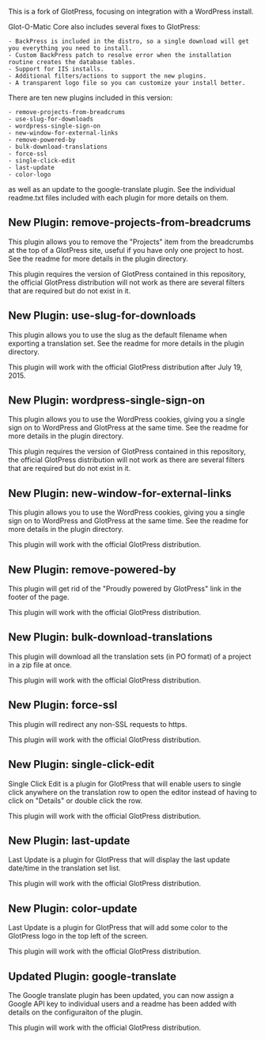 This is a fork of GlotPress, focusing on integration with a WordPress install.

Glot-O-Matic Core also includes several fixes to GlotPress:

	- BackPress is included in the distro, so a single download will get you everything you need to install.
	- Custom BackPress patch to resolve error when the installation routine creates the database tables.
	- Support for IIS installs.
	- Additional filters/actions to support the new plugins.
	- A transparent logo file so you can customize your install better.

There are ten new plugins included in this version:

	- remove-projects-from-breadcrums
	- use-slug-for-downloads
	- wordpress-single-sign-on
	- new-window-for-external-links
	- remove-powered-by
	- bulk-download-translations
	- force-ssl
	- single-click-edit
	- last-update
	- color-logo
	
as well as an update to the google-translate plugin.  See the individual readme.txt files included with each plugin for more details on them.

New Plugin: remove-projects-from-breadcrums
-------------------------------------------
This plugin allows you to remove the "Projects" item from the breadcrumbs at the top of a GlotPress site, useful if you have only one project to host.  See the readme for more details in the plugin directory.
	
This plugin requires the version of GlotPress contained in this repository, the official GlotPress distribution will not work as there are several filters that are required but do not exist in it.
	
New Plugin: use-slug-for-downloads
----------------------------------
This plugin allows you to use the slug as the default filename when exporting a translation set.  See the readme for more details in the plugin directory.
	
This plugin will work with the official GlotPress distribution after July 19, 2015.

New Plugin: wordpress-single-sign-on
------------------------------------
This plugin allows you to use the WordPress cookies, giving you a single sign on to WordPress and GlotPress at the same time.  See the readme for more details in the plugin directory.

This plugin requires the version of GlotPress contained in this repository, the official GlotPress distribution will not work as there are several filters that are required but do not exist in it.
	
New Plugin: new-window-for-external-links
-----------------------------------------
This plugin allows you to use the WordPress cookies, giving you a single sign on to WordPress and GlotPress at the same time.  See the readme for more details in the plugin directory.

This plugin will work with the official GlotPress distribution.

New Plugin: remove-powered-by
-----------------------------
This plugin will get rid of the "Proudly powered by GlotPress" link in the footer of the page.

This plugin will work with the official GlotPress distribution.
	
New Plugin: bulk-download-translations
--------------------------------------
This plugin will download all the translation sets (in PO format) of a project in a zip file at once.

This plugin will work with the official GlotPress distribution.
	
New Plugin: force-ssl
--------------------------------------
This plugin will redirect any non-SSL requests to https.

This plugin will work with the official GlotPress distribution.

New Plugin: single-click-edit
---------------------------------
Single Click Edit is a plugin for GlotPress that will enable users to single click anywhere on the translation row to open the editor instead of having to click on "Details" or double click the row.
	
This plugin will work with the official GlotPress distribution.

New Plugin: last-update
---------------------------------
Last Update is a plugin for GlotPress that will display the last update date/time in the translation set list.
	
This plugin will work with the official GlotPress distribution.

New Plugin: color-update
---------------------------------
Last Update is a plugin for GlotPress that will add some color to the GlotPress logo in the top left of the screen.
	
This plugin will work with the official GlotPress distribution.

Updated Plugin: google-translate
--------------------------------
The Google translate plugin has been updated, you can now assign a Google API key to individual users and a readme has been added with details on the configuraiton of the plugin.
	
This plugin will work with the official GlotPress distribution.

